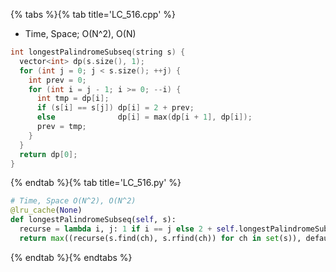 {% tabs %}{% tab title='LC_516.cpp' %}

* Time, Space; O(N^2), O(N)

```cpp
int longestPalindromeSubseq(string s) {
  vector<int> dp(s.size(), 1);
  for (int j = 0; j < s.size(); ++j) {
    int prev = 0;
    for (int i = j - 1; i >= 0; --i) {
      int tmp = dp[i];
      if (s[i] == s[j]) dp[i] = 2 + prev;
      else              dp[i] = max(dp[i + 1], dp[i]);
      prev = tmp;
    }
  }
  return dp[0];
}
```

{% endtab %}{% tab title='LC_516.py' %}

```py
# Time, Space O(N^2), O(N^2)
@lru_cache(None)
def longestPalindromeSubseq(self, s):
  recurse = lambda i, j: 1 if i == j else 2 + self.longestPalindromeSubseq(s[i+1:j])
  return max((recurse(s.find(ch), s.rfind(ch)) for ch in set(s)), default=0)
```

{% endtab %}{% endtabs %}

